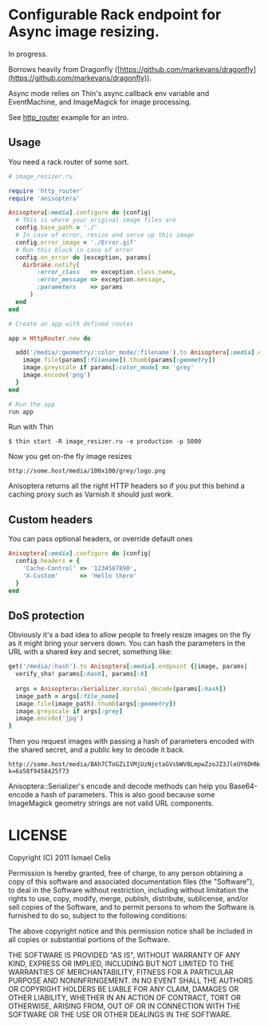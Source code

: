 # Configurable Rack endpoint for Async image resizing.

In progress.

Borrows heavily from Dragonfly ([https://github.com/markevans/dragonfly](https://github.com/markevans/dragonfly)).

Async mode relies on Thin's async.callback env variable and EventMachine, and ImageMagick for image processing.

See [http_router](/ismasan/anisoptera/blob/master/examples/http_router.ru) example for an intro.

## Usage

You need a rack router of some sort.

```ruby
# image_resizer.ru

require 'http_router'
require 'anisoptera'

Anisoptera[:media].configure do |config|
  # This is where your original image files are
  config.base_path = './'
  # In case of error, resize and serve up this image
  config.error_image = './Error.gif'
  # Run this block in case of error
  config.on_error do |exception, params|
    Airbrake.notify(
        :error_class   => exception.class.name,
        :error_message => exception.message,
        :parameters    => params
      )
  end
end

# Create an app with defined routes

app = HttpRouter.new do

  add('/media/:geometry/:color_mode/:filename').to Anisoptera[:media].endpoint {|image, params|
    image.file(params[:filename]).thumb(params[:geometry])
    image.greyscale if params[:color_mode] == 'grey'
    image.encode('png')
  }
end

# Run the app
run app
```
  
Run with Thin

    $ thin start -R image_resizer.ru -e production -p 5000
    
Now you get on-the fly image resizes

    http://some.host/media/100x100/grey/logo.png

Anisoptera returns all the right HTTP headers so if you put this behind a caching proxy such as Varnish it should just work.

## Custom headers

You can pass optional headers, or override default ones

```ruby
Anisoptera[:media].configure do |config|
  config.headers = {
    'Cache-Control' => '1234567890',
    'X-Custom'      => 'Hello there'
  }
end
```

## DoS protection

Obviously it's a bad idea to allow people to freely resize images on the fly as it might bring your servers down. You can hash the parameters in the URL with a shared key and secret, something like:

```ruby
get('/media/:hash').to Anisoptera[:media].endpoint {|image, params|
  verify_sha! params[:hash], params[:k]
  
  args = Anisoptera::Serializer.marshal_decode(params[:hash])
  image_path = args[:file_name]
  image.file(image_path).thumb(args[:geometry])
  image.greyscale if args[:grey]
  image.encode('jpg')
}
```

Then you request images with passing a hash of parameters encoded with the shared secret, and a public key to decode it back.

    http://some.host/media/BAh7CToGZiIVMjUzNjctaGVsbWV0LmpwZzoJZ3JleUY6DHNob3BfaWRpAeA6BmciDDIwMHgyMDA?k=6a58f9458425f73
    
Anisoptera::Serializer's encode and decode methods can help you Base64-encode a hash of parameters. This is also good because some ImageMagick geometry strings are not valid URL components.

# LICENSE

Copyright (C) 2011 Ismael Celis

Permission is hereby granted, free of charge, to any person obtaining a copy of
this software and associated documentation files (the "Software"), to deal in
the Software without restriction, including without limitation the rights to
use, copy, modify, merge, publish, distribute, sublicense, and/or sell copies
of the Software, and to permit persons to whom the Software is furnished to do
so, subject to the following conditions:

The above copyright notice and this permission notice shall be included in all
copies or substantial portions of the Software.

THE SOFTWARE IS PROVIDED "AS IS", WITHOUT WARRANTY OF ANY KIND, EXPRESS OR
IMPLIED, INCLUDING BUT NOT LIMITED TO THE WARRANTIES OF MERCHANTABILITY,
FITNESS FOR A PARTICULAR PURPOSE AND NONINFRINGEMENT. IN NO EVENT SHALL THE
AUTHORS OR COPYRIGHT HOLDERS BE LIABLE FOR ANY CLAIM, DAMAGES OR OTHER
LIABILITY, WHETHER IN AN ACTION OF CONTRACT, TORT OR OTHERWISE, ARISING FROM,
OUT OF OR IN CONNECTION WITH THE SOFTWARE OR THE USE OR OTHER DEALINGS IN THE
SOFTWARE.
